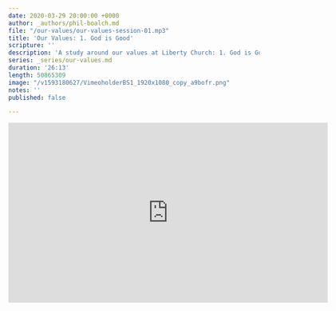 ```yaml
---
date: 2020-03-29 20:00:00 +0000
author: _authors/phil-boalch.md
file: "/our-values/our-values-session-01.mp3"
title: 'Our Values: 1. God is Good'
scripture: ''
description: 'A study around our values at Liberty Church: 1. God is Good'
series: _series/our-values.md
duration: '26:13'
length: 50865309
image: "/v1593180627/VimeoholderBS1_1920x1080_copy_a9bofr.png"
notes: ''
published: false

---
```

<iframe src="https://player.vimeo.com/video/431738479" width="640" height="360" frameborder="0" allow="autoplay; fullscreen" allowfullscreen></iframe>
